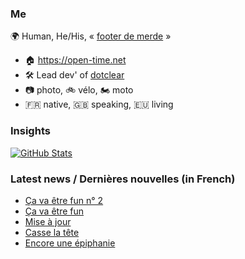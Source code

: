 ### Me

🌍 Human, He/His, « [footer de merde](https://open-time.net/post/2013/07/17/La-veritable-histoire-du-Footer-de-merde-) » 
* 🏠 https://open-time.net 
* 🛠️ Lead dev' of [dotclear](https://git.dotclear.org/dev/dotclear)
* 📷 photo, 🚲 vélo, 🏍️ moto 
* 🇫🇷 native, 🇬🇧 speaking, 🇪🇺 living

### Insights

[![GitHub Stats](https://github-readme-stats-sigma-five.vercel.app/api?username=franck-paul)](https://github.com/franck-paul)

### Latest news / Dernières nouvelles (in French)

<!-- BLOG-POST-LIST:START -->
- [Ça va être fun n° 2](https://open-time.net/post/2025/06/10/Ca-va-etre-fun-n-2)
- [Ça va être fun](https://open-time.net/post/2025/06/09/Ca-va-etre-fun)
- [Mise à jour](https://open-time.net/post/2025/06/08/Mise-a-jour)
- [Casse la tête](https://open-time.net/post/2025/06/07/Casse-la-tete)
- [Encore une épiphanie](https://open-time.net/post/2025/06/06/Encore-une-epiphanie)
<!-- BLOG-POST-LIST:END -->
